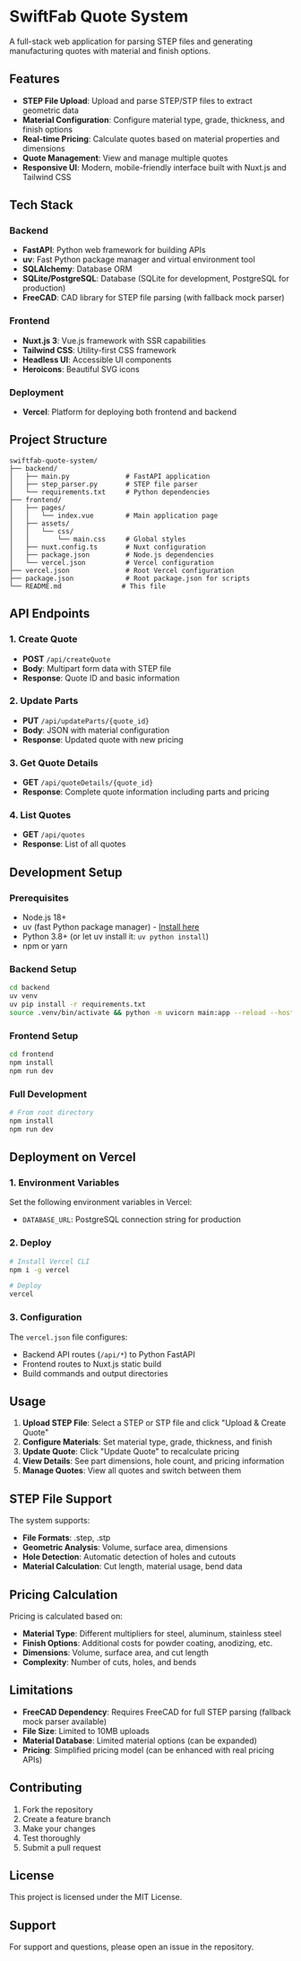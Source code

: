 # SwiftFab Quote System

A full-stack web application for parsing STEP files and generating manufacturing quotes with material and finish options.

## Features

- **STEP File Upload**: Upload and parse STEP/STP files to extract geometric data
- **Material Configuration**: Configure material type, grade, thickness, and finish options
- **Real-time Pricing**: Calculate quotes based on material properties and dimensions
- **Quote Management**: View and manage multiple quotes
- **Responsive UI**: Modern, mobile-friendly interface built with Nuxt.js and Tailwind CSS

## Tech Stack

### Backend
- **FastAPI**: Python web framework for building APIs
- **uv**: Fast Python package manager and virtual environment tool
- **SQLAlchemy**: Database ORM
- **SQLite/PostgreSQL**: Database (SQLite for development, PostgreSQL for production)
- **FreeCAD**: CAD library for STEP file parsing (with fallback mock parser)

### Frontend
- **Nuxt.js 3**: Vue.js framework with SSR capabilities
- **Tailwind CSS**: Utility-first CSS framework
- **Headless UI**: Accessible UI components
- **Heroicons**: Beautiful SVG icons

### Deployment
- **Vercel**: Platform for deploying both frontend and backend

## Project Structure

```
swiftfab-quote-system/
├── backend/
│   ├── main.py              # FastAPI application
│   ├── step_parser.py       # STEP file parser
│   └── requirements.txt     # Python dependencies
├── frontend/
│   ├── pages/
│   │   └── index.vue        # Main application page
│   ├── assets/
│   │   └── css/
│   │       └── main.css     # Global styles
│   ├── nuxt.config.ts       # Nuxt configuration
│   ├── package.json         # Node.js dependencies
│   └── vercel.json          # Vercel configuration
├── vercel.json              # Root Vercel configuration
├── package.json             # Root package.json for scripts
└── README.md               # This file
```

## API Endpoints

### 1. Create Quote
- **POST** `/api/createQuote`
- **Body**: Multipart form data with STEP file
- **Response**: Quote ID and basic information

### 2. Update Parts
- **PUT** `/api/updateParts/{quote_id}`
- **Body**: JSON with material configuration
- **Response**: Updated quote with new pricing

### 3. Get Quote Details
- **GET** `/api/quoteDetails/{quote_id}`
- **Response**: Complete quote information including parts and pricing

### 4. List Quotes
- **GET** `/api/quotes`
- **Response**: List of all quotes

## Development Setup

### Prerequisites
- Node.js 18+ 
- uv (fast Python package manager) - [Install here](https://docs.astral.sh/uv/getting-started/installation/)
- Python 3.8+ (or let uv install it: `uv python install`)
- npm or yarn

### Backend Setup
```bash
cd backend
uv venv
uv pip install -r requirements.txt
source .venv/bin/activate && python -m uvicorn main:app --reload --host 0.0.0.0 --port 8000
```

### Frontend Setup
```bash
cd frontend
npm install
npm run dev
```

### Full Development
```bash
# From root directory
npm install
npm run dev
```

## Deployment on Vercel

### 1. Environment Variables
Set the following environment variables in Vercel:
- `DATABASE_URL`: PostgreSQL connection string for production

### 2. Deploy
```bash
# Install Vercel CLI
npm i -g vercel

# Deploy
vercel
```

### 3. Configuration
The `vercel.json` file configures:
- Backend API routes (`/api/*`) to Python FastAPI
- Frontend routes to Nuxt.js static build
- Build commands and output directories

## Usage

1. **Upload STEP File**: Select a STEP or STP file and click "Upload & Create Quote"
2. **Configure Materials**: Set material type, grade, thickness, and finish
3. **Update Quote**: Click "Update Quote" to recalculate pricing
4. **View Details**: See part dimensions, hole count, and pricing information
5. **Manage Quotes**: View all quotes and switch between them

## STEP File Support

The system supports:
- **File Formats**: .step, .stp
- **Geometric Analysis**: Volume, surface area, dimensions
- **Hole Detection**: Automatic detection of holes and cutouts
- **Material Calculation**: Cut length, material usage, bend data

## Pricing Calculation

Pricing is calculated based on:
- **Material Type**: Different multipliers for steel, aluminum, stainless steel
- **Finish Options**: Additional costs for powder coating, anodizing, etc.
- **Dimensions**: Volume, surface area, and cut length
- **Complexity**: Number of cuts, holes, and bends

## Limitations

- **FreeCAD Dependency**: Requires FreeCAD for full STEP parsing (fallback mock parser available)
- **File Size**: Limited to 10MB uploads
- **Material Database**: Limited material options (can be expanded)
- **Pricing**: Simplified pricing model (can be enhanced with real pricing APIs)

## Contributing

1. Fork the repository
2. Create a feature branch
3. Make your changes
4. Test thoroughly
5. Submit a pull request

## License

This project is licensed under the MIT License.

## Support

For support and questions, please open an issue in the repository.
